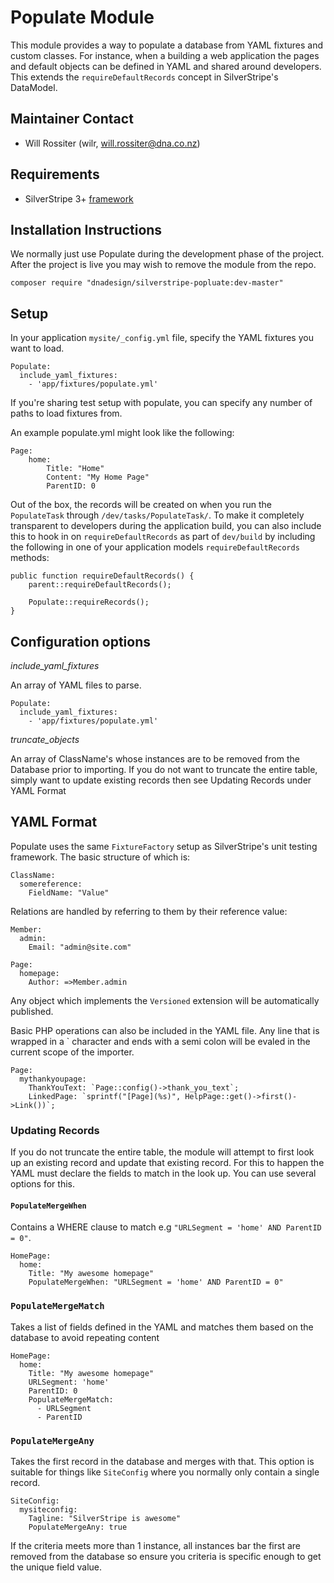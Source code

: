 # Populate Module

This module provides a way to populate a database from YAML fixtures and custom
classes. For instance, when a building a web application the pages and default
objects can be defined in YAML and shared around developers. This extends the
`requireDefaultRecords` concept in SilverStripe's DataModel.

## Maintainer Contact

 * Will Rossiter (wilr, will.rossiter@dna.co.nz)

## Requirements

 * SilverStripe 3+ [framework](https://github.com/silverstripe/silverstripe-framework)

## Installation Instructions

We normally just use Populate during the development phase of the project. After
the project is live you may wish to remove the module from the repo.

```
composer require "dnadesign/silverstripe-popluate:dev-master"
```

## Setup

In your application `mysite/_config.yml` file, specify the YAML fixtures you 
want to load.
	
	Populate:
	  include_yaml_fixtures:
	    - 'app/fixtures/populate.yml'

If you're sharing test setup with populate, you can specify any number of paths
to load fixtures from.

An example populate.yml might look like the following:

	Page:
		home:
			Title: "Home"
			Content: "My Home Page"
			ParentID: 0

Out of the box, the records will be created on when you run the `PopulateTask` 
through `/dev/tasks/PopulateTask/`. To make it completely transparent to 
developers during the application build, you can also include this to hook in on
`requireDefaultRecords` as part of `dev/build` by including the following in 
one of your application models `requireDefaultRecords` methods:

	public function requireDefaultRecords() {
		parent::requireDefaultRecords();

		Populate::requireRecords();
	}

## Configuration options

*include_yaml_fixtures*

An array of YAML files to parse.
	
	Populate:
	  include_yaml_fixtures:
	    - 'app/fixtures/populate.yml'

*truncate_objects*

An array of ClassName's whose instances are to be removed from the Database 
prior to importing. If you do not want to truncate the entire table, simply want
to update existing records then see Updating Records under YAML Format

## YAML Format

Populate uses the same `FixtureFactory` setup as SilverStripe's unit testing 
framework. The basic structure of which is:

	ClassName:
	  somereference:
	  	FieldName: "Value"

Relations are handled by referring to them by their reference value:

	Member:
	  admin:
	    Email: "admin@site.com"

	Page:
	  homepage:
	    Author: =>Member.admin

Any object which implements the `Versioned` extension will be automatically
published. 

Basic PHP operations can also be included in the YAML file. Any line that is
wrapped in a ` character and ends with a semi colon will be evaled in the 
current scope of the importer.

	Page:
	  mythankyoupage:
	    ThankYouText: `Page::config()->thank_you_text`;
	    LinkedPage: `sprintf("[Page](%s)", HelpPage::get()->first()->Link())`;

### Updating Records

If you do not truncate the entire table, the module will attempt to first look
up an existing record and update that existing record. For this to happen the
YAML must declare the fields to match in the look up. You can use several 
options for this.

#### `PopulateMergeWhen` 

Contains a WHERE clause to match e.g `"URLSegment = 'home' AND ParentID = 0"`.

	HomePage:
	  home:
	    Title: "My awesome homepage"
	    PopulateMergeWhen: "URLSegment = 'home' AND ParentID = 0"

### `PopulateMergeMatch` 

Takes a list of fields defined in the YAML and matches them based on the 
database to avoid repeating content
	
	HomePage:
	  home:
	  	Title: "My awesome homepage"
	  	URLSegment: 'home'
	  	ParentID: 0
	  	PopulateMergeMatch:
	  	  - URLSegment
	  	  - ParentID

### `PopulateMergeAny`

Takes the first record in the database and merges with that. This option is
suitable for things like `SiteConfig` where you normally only contain a single
record.

	SiteConfig:
	  mysiteconfig:
	  	Tagline: "SilverStripe is awesome"
	  	PopulateMergeAny: true

If the criteria meets more than 1 instance, all instances bar the first are 
removed from the database so ensure you criteria is specific enough to get the
unique field value.